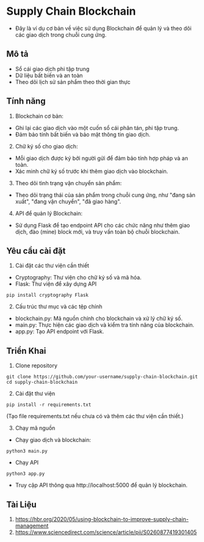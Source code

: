 # Supply Chain Blockchain

+ Đây là ví dụ cơ bản về việc sử dụng Blockchain để quản lý và theo dõi các giao dịch trong chuỗi cung ứng.

## Mô tả

- Sổ cái giao dịch phi tập trung
- Dữ liệu bất biến và an toàn
- Theo dõi lịch sử sản phẩm theo thời gian thực

## Tính năng

1. Blockchain cơ bản:
+ Ghi lại các giao dịch vào một cuốn sổ cái phân tán, phi tập trung.
+ Đảm bảo tính bất biến và bảo mật thông tin giao dịch.

2. Chữ ký số cho giao dịch:
+ Mỗi giao dịch được ký bởi người gửi để đảm bảo tính hợp pháp và an toàn.
+ Xác minh chữ ký số trước khi thêm giao dịch vào blockchain.

3. Theo dõi tình trạng vận chuyển sản phẩm:
+ Theo dõi trạng thái của sản phẩm trong chuỗi cung ứng, như "đang sản xuất", "đang vận chuyển", "đã giao hàng".

4. API để quản lý Blockchain:
+ Sử dụng Flask để tạo endpoint API cho các chức năng như thêm giao dịch, đào (mine) block mới, và truy vấn toàn bộ chuỗi blockchain.

## Yêu cầu cài đặt

1. Cài đặt các thư viện cần thiết
+ Cryptography: Thư viện cho chữ ký số và mã hóa.
+ Flask: Thư viện để xây dựng API
```
pip install cryptography Flask
```

2. Cấu trúc thư mục và các tệp chính

+ blockchain.py: Mã nguồn chính cho blockchain và xử lý chữ ký số.
+ main.py: Thực hiện các giao dịch và kiểm tra tính năng của blockchain.
+ app.py: Tạo API endpoint với Flask.

## Triển Khai

1. Clone repository

```
git clone https://github.com/your-username/supply-chain-blockchain.git
cd supply-chain-blockchain
```

2. Cài đặt thư viện

```
pip install -r requirements.txt
```
(Tạo file requirements.txt nếu chưa có và thêm các thư viện cần thiết.)

3. Chạy mã nguồn

+ Chạy giao dịch và blockchain:
```
python3 main.py
```
+ Chạy API
```
python3 app.py
```

+ Truy cập API thông qua http://localhost:5000 để quản lý blockchain.

## Tài Liệu

1. https://hbr.org/2020/05/using-blockchain-to-improve-supply-chain-management
2. https://www.sciencedirect.com/science/article/pii/S0260877419301405
